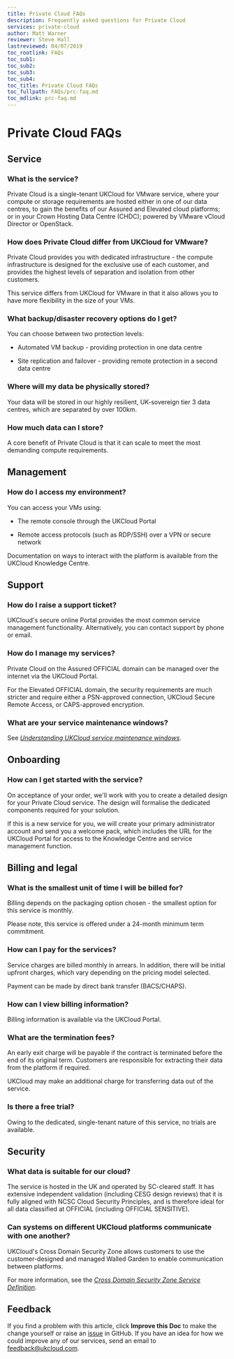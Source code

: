 ```yaml
---
title: Private Cloud FAQs
description: Frequently asked questions for Private Cloud
services: private-cloud
author: Matt Warner
reviewer: Steve Hall
lastreviewed: 04/07/2019
toc_rootlink: FAQs
toc_sub1: 
toc_sub2:
toc_sub3:
toc_sub4:
toc_title: Private Cloud FAQs
toc_fullpath: FAQs/prc-faq.md
toc_mdlink: prc-faq.md
---
```


# Private Cloud FAQs

## Service

### What is the service?

Private Cloud is a single-tenant UKCloud for VMware service, where your compute or storage requirements are hosted either in one of our data centres, to gain the benefits of our Assured and Elevated cloud platforms; or in your Crown Hosting Data Centre (CHDC); powered by VMware vCloud Director or OpenStack.

### How does Private Cloud differ from UKCloud for VMware?

Private Cloud provides you with dedicated infrastructure - the compute infrastructure is designed for the exclusive use of each customer, and provides the highest levels of separation and isolation from other customers.

This service differs from UKCloud for VMware in that it also allows you to have more flexibility in the size of your VMs.

### What backup/disaster recovery options do I get?

You can choose between two protection levels:

- Automated VM backup - providing protection in one data centre

- Site replication and failover - providing remote protection in a second data centre

### Where will my data be physically stored?

Your data will be stored in our highly resilient, UK-sovereign tier 3 data centres, which are separated by over 100km.

### How much data can I store?

A core benefit of Private Cloud is that it can scale to meet the most demanding compute requirements.

## Management

### How do I access my environment?

You can access your VMs using:

- The remote console through the UKCloud Portal

- Remote access protocols (such as RDP/SSH) over a VPN or secure network

Documentation on ways to interact with the platform is available from the UKCloud Knowledge Centre.

## Support

### How do I raise a support ticket?

UKCloud's secure online Portal provides the most common service management functionality. Alternatively, you can contact support by phone or email.

### How do I manage my services?

Private Cloud on the Assured OFFICIAL domain can be managed over the internet via the UKCloud Portal.

For the Elevated OFFICIAL domain, the security requirements are much stricter and require either a PSN-approved connection, UKCloud Secure Remote Access, or CAPS-approved encryption.

### What are your service maintenance windows?

See [*Understanding UKCloud service maintenance windows*](../other/other-ref-service-maintenance-windows.md).

## Onboarding

### How can I get started with the service?

On acceptance of your order, we'll work with you to create a detailed design for your Private Cloud service. The design will formalise the dedicated components required for your solution.

If this is a new service for you, we will create your primary administrator account and send you a welcome pack, which includes the URL for the UKCloud Portal for access to the Knowledge Centre and service management function.

## Billing and legal

### What is the smallest unit of time I will be billed for?

Billing depends on the packaging option chosen - the smallest option for this service is monthly.

Please note, this service is offered under a 24-month minimum term commitment.

### How can I pay for the services?

Service charges are billed monthly in arrears. In addition, there will be initial upfront charges, which vary depending on the pricing model selected.

Payment can be made by direct bank transfer (BACS/CHAPS).

### How can I view billing information?

Billing information is available via the UKCloud Portal.

### What are the termination fees?

An early exit charge will be payable if the contract is terminated before the end of its original term. Customers are responsible for extracting their data from the platform if required.

UKCloud may make an additional charge for transferring data out of the service.

### Is there a free trial?

Owing to the dedicated, single-tenant nature of this service, no trials are available.

## Security

### What data is suitable for our cloud?

The service is hosted in the UK and operated by SC-cleared staff. It has extensive independent validation (including CESG design reviews) that it is fully aligned with NCSC Cloud Security Principles, and is therefore ideal for all data classified at OFFICIAL (including OFFICIAL SENSITIVE).

### Can systems on different UKCloud platforms communicate with one another?

UKCloud's Cross Domain Security Zone allows customers to use the customer-designed and managed Walled Garden to enable communication between platforms.

For more information, see the [*Cross Domain Security Zone Service Definition*](../cdsz/cdsz-sd.md).

## Feedback

If you find a problem with this article, click **Improve this Doc** to make the change yourself or raise an [issue](https://github.com/UKCloud/documentation/issues) in GitHub. If you have an idea for how we could improve any of our services, send an email to <feedback@ukcloud.com>.

